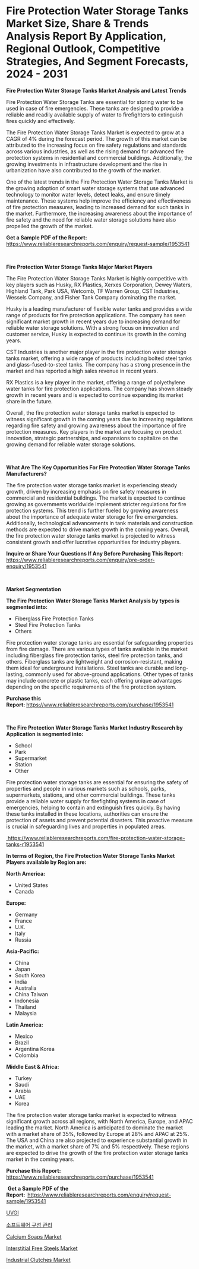 <p><h1>Fire Protection Water Storage Tanks Market Size, Share & Trends Analysis Report By Application, Regional Outlook, Competitive Strategies, And Segment Forecasts, 2024 - 2031</h1></p><p><strong>Fire Protection Water Storage Tanks Market Analysis and Latest Trends</strong></p>
<p><p>Fire Protection Water Storage Tanks are essential for storing water to be used in case of fire emergencies. These tanks are designed to provide a reliable and readily available supply of water to firefighters to extinguish fires quickly and effectively.</p><p>The Fire Protection Water Storage Tanks Market is expected to grow at a CAGR of 4% during the forecast period. The growth of this market can be attributed to the increasing focus on fire safety regulations and standards across various industries, as well as the rising demand for advanced fire protection systems in residential and commercial buildings. Additionally, the growing investments in infrastructure development and the rise in urbanization have also contributed to the growth of the market.</p><p>One of the latest trends in the Fire Protection Water Storage Tanks Market is the growing adoption of smart water storage systems that use advanced technology to monitor water levels, detect leaks, and ensure timely maintenance. These systems help improve the efficiency and effectiveness of fire protection measures, leading to increased demand for such tanks in the market. Furthermore, the increasing awareness about the importance of fire safety and the need for reliable water storage solutions have also propelled the growth of the market.</p></p>
<p><strong>Get a Sample PDF of the Report:&nbsp;</strong> <a href="https://www.reliableresearchreports.com/enquiry/request-sample/1953541">https://www.reliableresearchreports.com/enquiry/request-sample/1953541</a></p>
<p>&nbsp;</p>
<p><strong>Fire Protection Water Storage Tanks Major Market Players</strong></p>
<p><p>The Fire Protection Water Storage Tanks Market is highly competitive with key players such as Husky, RX Plastics, Xerxes Corporation, Dewey Waters, Highland Tank, Park USA, Wetcomb, TF Warren Group, CST Industries, Wessels Company, and Fisher Tank Company dominating the market.</p><p>Husky is a leading manufacturer of flexible water tanks and provides a wide range of products for fire protection applications. The company has seen significant market growth in recent years due to increasing demand for reliable water storage solutions. With a strong focus on innovation and customer service, Husky is expected to continue its growth in the coming years.</p><p>CST Industries is another major player in the fire protection water storage tanks market, offering a wide range of products including bolted steel tanks and glass-fused-to-steel tanks. The company has a strong presence in the market and has reported a high sales revenue in recent years.</p><p>RX Plastics is a key player in the market, offering a range of polyethylene water tanks for fire protection applications. The company has shown steady growth in recent years and is expected to continue expanding its market share in the future.</p><p>Overall, the fire protection water storage tanks market is expected to witness significant growth in the coming years due to increasing regulations regarding fire safety and growing awareness about the importance of fire protection measures. Key players in the market are focusing on product innovation, strategic partnerships, and expansions to capitalize on the growing demand for reliable water storage solutions.</p></p>
<p>&nbsp;</p>
<p><strong>What Are The Key Opportunities For Fire Protection Water Storage Tanks Manufacturers?</strong></p>
<p><p>The fire protection water storage tanks market is experiencing steady growth, driven by increasing emphasis on fire safety measures in commercial and residential buildings. The market is expected to continue growing as governments worldwide implement stricter regulations for fire protection systems. This trend is further fueled by growing awareness about the importance of adequate water storage for fire emergencies. Additionally, technological advancements in tank materials and construction methods are expected to drive market growth in the coming years. Overall, the fire protection water storage tanks market is projected to witness consistent growth and offer lucrative opportunities for industry players.</p></p>
<p><strong>Inquire or Share Your Questions If Any Before Purchasing This Report:</strong> <a href="https://www.reliableresearchreports.com/enquiry/pre-order-enquiry/1953541">https://www.reliableresearchreports.com/enquiry/pre-order-enquiry/1953541</a></p>
<p>&nbsp;</p>
<p><strong>Market Segmentation</strong></p>
<p><strong>The Fire Protection Water Storage Tanks Market Analysis by types is segmented into:</strong></p>
<p><ul><li>Fiberglass Fire Protection Tanks</li><li>Steel Fire Protection Tanks</li><li>Others</li></ul></p>
<p><p>Fire protection water storage tanks are essential for safeguarding properties from fire damage. There are various types of tanks available in the market including fiberglass fire protection tanks, steel fire protection tanks, and others. Fiberglass tanks are lightweight and corrosion-resistant, making them ideal for underground installations. Steel tanks are durable and long-lasting, commonly used for above-ground applications. Other types of tanks may include concrete or plastic tanks, each offering unique advantages depending on the specific requirements of the fire protection system.</p></p>
<p><strong>Purchase this Report:&nbsp;</strong><a href="https://www.reliableresearchreports.com/purchase/1953541">https://www.reliableresearchreports.com/purchase/1953541</a></p>
<p>&nbsp;</p>
<p><strong>The Fire Protection Water Storage Tanks Market Industry Research by Application is segmented into:</strong></p>
<p><ul><li>School</li><li>Park</li><li>Supermarket</li><li>Station</li><li>Other</li></ul></p>
<p><p>Fire protection water storage tanks are essential for ensuring the safety of properties and people in various markets such as schools, parks, supermarkets, stations, and other commercial buildings. These tanks provide a reliable water supply for firefighting systems in case of emergencies, helping to contain and extinguish fires quickly. By having these tanks installed in these locations, authorities can ensure the protection of assets and prevent potential disasters. This proactive measure is crucial in safeguarding lives and properties in populated areas.</p></p>
<p><a href="https://www.reliableresearchreports.com/fire-protection-water-storage-tanks-r1953541">&nbsp;https://www.reliableresearchreports.com/fire-protection-water-storage-tanks-r1953541</a></p>
<p><strong>In terms of Region, the Fire Protection Water Storage Tanks Market Players available by Region are:</strong></p>
<p>
    <p> <strong> North America: </strong>
        <ul>
            <li>United States</li>
            <li>Canada</li>
        </ul>
        </p> 
    <p> <strong> Europe: </strong>
        <ul>
            <li>Germany</li>
            <li>France</li>
            <li>U.K.</li>
            <li>Italy</li>
            <li>Russia</li>
        </ul>
        </p> 
    <p> <strong> Asia-Pacific: </strong>
        <ul>
            <li>China</li>
            <li>Japan</li>
            <li>South Korea</li>
            <li>India</li>
            <li>Australia</li>
            <li>China Taiwan</li>
            <li>Indonesia</li>
            <li>Thailand</li>
            <li>Malaysia</li>
        </ul>
        </p> 
    <p> <strong> Latin America: </strong>
        <ul>
            <li>Mexico</li>
            <li>Brazil</li>
            <li>Argentina Korea</li>
            <li>Colombia</li>
        </ul>
        </p> 
    <p> <strong> Middle East & Africa: </strong>
        <ul>
            <li>Turkey</li>
            <li>Saudi</li>
            <li>Arabia</li>
            <li>UAE</li>
            <li>Korea</li>
        </ul>
    </p>
    </p>
<p><p>The fire protection water storage tanks market is expected to witness significant growth across all regions, with North America, Europe, and APAC leading the market. North America is anticipated to dominate the market with a market share of 35%, followed by Europe at 28% and APAC at 25%. The USA and China are also projected to experience substantial growth in the market, with a market share of 7% and 5% respectively. These regions are expected to drive the growth of the fire protection water storage tanks market in the coming years.</p></p>
<p><strong>Purchase this Report: </strong><a href="https://www.reliableresearchreports.com/purchase/1953541">https://www.reliableresearchreports.com/purchase/1953541</a></p>
<p>&nbsp;<strong>Get a Sample PDF of the Report:&nbsp;&nbsp;</strong><a href="https://www.reliableresearchreports.com/enquiry/request-sample/1953541">https://www.reliableresearchreports.com/enquiry/request-sample/1953541</a></p>
<p><strong></strong></p>
<p><p><a href="https://github.com/EstaSprer20231/Market-Research-Report-List-1/blob/main/898204233644.md">UVGI</a></p><p><a href="https://medium.com/@prestoniegand56562023/%EC%86%8C%ED%94%84%ED%8A%B8%EC%9B%A8%EC%96%B4-%EA%B5%AC%EC%84%B1-%EA%B4%80%EB%A6%AC-%EC%8B%9C%EC%9E%A5-%EA%B7%9C%EB%AA%A8-%EB%B0%8F-%EC%8B%9C%EC%9E%A5-%EB%8F%99%ED%96%A5-%EC%99%84%EC%A0%84%ED%95%9C-%EC%82%B0%EC%97%85-%EA%B0%9C%EC%9A%94-2024%EC%97%90%EC%84%9C-2031%EA%B9%8C%EC%A7%80-6350db8564ef">소프트웨어 구성 관리</a></p><p><a href="https://issuu.com/reportprime-2/docs/calcium-soaps-market-size-2030.pptx">Calcium Soaps Market</a></p><p><a href="https://issuu.com/reportprime-2/docs/interstitial-free-steels-market-size-2030.pptx">Interstitial Free Steels Market</a></p><p><a href="https://github.com/mahnoor2003/Market-Research-Report-List-4/blob/main/industrial-clutches-market.md">Industrial Clutches Market</a></p></p>